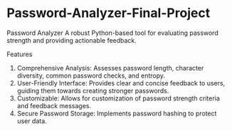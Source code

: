 # Password-Analyzer-Final-Project
Password Analyzer
A robust Python-based tool for evaluating password strength and providing actionable feedback.

Features
1. Comprehensive Analysis: Assesses password length, character diversity, common password checks, and entropy.
2. User-Friendly Interface: Provides clear and concise feedback to users, guiding them towards creating stronger passwords.
3. Customizable: Allows for customization of password strength criteria and feedback messages.
4. Secure Password Storage: Implements password hashing to protect user data.
